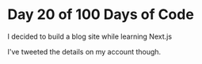 # Day 20 of 100 Days of Code

I decided to build a blog site while learning Next.js

I've tweeted the details on my account though.

